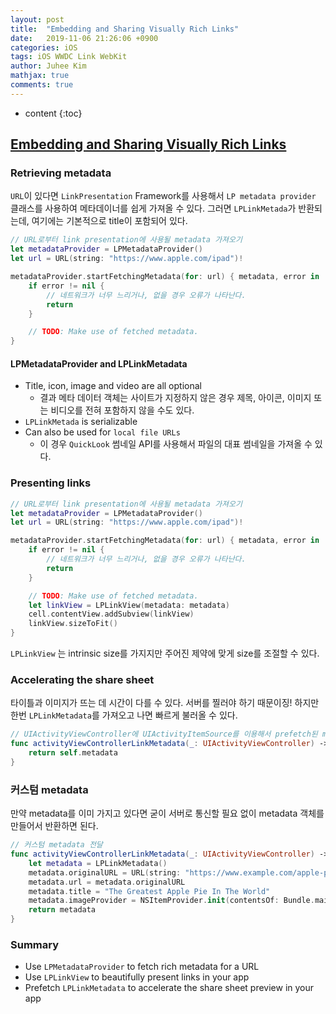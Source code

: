 ```yaml
---
layout: post
title:  "Embedding and Sharing Visually Rich Links"
date:   2019-11-06 21:26:06 +0900
categories: iOS
tags: iOS WWDC Link WebKit
author: Juhee Kim
mathjax: true
comments: true
---
```


* content
{:toc}

## [Embedding and Sharing Visually Rich Links](https://developer.apple.com/wwdc19/262)

### Retrieving metadata

`URL`이 있다면 `LinkPresentation` Framework를 사용해서 `LP metadata provider` 클래스를 사용하여 메타데이너를 쉽게 가져올 수 있다. 그러면 `LPLinkMetada`가 반환되는데, 여기에는 기본적으로 title이 포함되어 있다.

```swift
// URL로부터 link presentation에 사용될 metadata 가져오기
let metadataProvider = LPMetadataProvider()
let url = URL(string: "https://www.apple.com/ipad")!

metadataProvider.startFetchingMetadata(for: url) { metadata, error in
    if error != nil {
        // 네트워크가 너무 느리거나, 없을 경우 오류가 나타난다.
        return
    }

    // TODO: Make use of fetched metadata.
}
```

#### LPMetadataProvider and LPLinkMetadata

* Title, icon, image and video are all optional
  * 결과 메타 데이터 객체는 사이트가 지정하지 않은 경우 제목, 아이콘, 이미지 또는 비디오를 전혀 포함하지 않을 수도 있다.
* `LPLinkMetada` is serializable
* Can also be used for `local file URLs`
  * 이 경우 `QuickLook` 썸네일 API를 사용해서 파일의 대표 썸네일을 가져올 수 있다.


### Presenting links

```swift
// URL로부터 link presentation에 사용될 metadata 가져오기
let metadataProvider = LPMetadataProvider()
let url = URL(string: "https://www.apple.com/ipad")!

metadataProvider.startFetchingMetadata(for: url) { metadata, error in
    if error != nil {
        // 네트워크가 너무 느리거나, 없을 경우 오류가 나타난다.
        return
    }

    // TODO: Make use of fetched metadata.
    let linkView = LPLinkView(metadata: metadata)
    cell.contentView.addSubview(linkView)
    linkView.sizeToFit()
}
```

`LPLinkView` 는 intrinsic size를 가지지만 주어진 제약에 맞게 size를 조절할 수 있다.

### Accelerating the share sheet
타이틀과 이미지가 뜨는 데 시간이 다를 수 있다. 서버를 찔러야 하기 때문이징!
하지만 한번 `LPLinkMetadata`를 가져오고 나면 빠르게 불러올 수 있다.

```swift
// UIActivityViewController에 UIActivityItemSource를 이용해서 prefetch된 metadata 전달
func activityViewControllerLinkMetadata(_: UIActivityViewController) -> LPLinkMetadata {
    return self.metadata
}
```

### 커스텀 metadata
만약 metadata를 이미 가지고 있다면 굳이 서버로 통신할 필요 없이 metadata 객체를 만들어서 반환하면 된다.

```swift
// 커스텀 metadata 전달
func activityViewControllerLinkMetadata(_: UIActivityViewController) -> LPLinkMetadata {
    let metadata = LPLinkMetadata()
    metadata.originalURL = URL(string: "https://www.example.com/apple-pie")
    metadata.url = metadata.originalURL
    metadata.title = "The Greatest Apple Pie In The World"
    metadata.imageProvider = NSItemProvider.init(contentsOf: Bundle.main.url(forResource: "apple-pie", withExtension: "jpg"))
    return metadata
}
```

### Summary

* Use `LPMetadataProvider` to fetch rich metadata for a URL
* Use `LPLinkView` to beautifully present links in your app
* Prefetch `LPLinkMetadata` to accelerate the share sheet preview in your app

